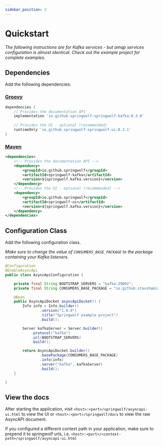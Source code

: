 ```yaml
---
sidebar_position: 2
---
```


# Quickstart

*The following instructions are for Kafka services - but amqp services configuration is almost identical. Check out the example project for complete examples.*

## Dependencies

Add the following dependencies:

### [Groovy](#tab/groovy-dependencies)
```groovy
dependencies {
    // Provides the documentation API    
    implementation 'io.github.springwolf:springwolf-kafka:0.3.0'
    
    // Provides the UI - optional (recommended)
    runtimeOnly 'io.github.springwolf:springwolf-ui:0.3.1'
}
```
### [Maven](#tab/maven-dependencies)
```xml
<dependencies>
    <!-- Provides the documentation API -->
    <dependency>
        <groupId>io.github.springwolf</groupId>
        <artifactId>springwolf-kafka</artifactId>
        <version>${springwolf.kafka.version}</version>
    </dependency>
    <!-- Provides the UI - optional (recommended) -->
    <dependency>
        <groupId>io.github.springwolf</groupId>
        <artifactId>springwolf-ui</artifactId>
        <version>${springwolf.kafka.version}</version>
    </dependency>
</dependencies>
```

## Configuration Class

Add the following configuration class.

*Make sure to change the value of `CONSUMERS_BASE_PACKAGE` to the package containing your Kafka listeners.*  

```java
@Configuration
@EnableAsyncApi
public class AsyncApiConfiguration {

    private final String BOOTSTRAP_SERVERS = "kafka:29092";
    private final String CONSUMERS_BASE_PACKAGE = "io.github.stavshamir.springwolf.example.consumers";

    @Bean
    public AsyncApiDocket asyncApiDocket() {
        Info info = Info.builder()
                .version("1.0.0")
                .title("Springwolf example project")
                .build();

        Server kafkaServer = Server.builder()
            .protocol("kafka")
            .url(BOOTSTRAP_SERVERS)
            .build();

        return AsyncApiDocket.builder()
                .basePackage(CONSUMERS_BASE_PACKAGE)
                .info(info)
                .server("kafka", kafkaServer)
                .build();
    }

}
```

## View the docs
After starting the application, visit `<host>:<port>/springwolf/asyncapi-ui.html` to view the UI or `<host>:<port>/springwolf/docs` to view the raw AsyncAPI document.

If you configured a different context path in your application, make sure to prepend it to springwolf urls, i.e. `<host>:<port>/<context-path>/springwolf/asyncapi-ui.html`


[kafka]: https://github.com/springwolf/springwolf-core/tree/master/springwolf-examples/springwolf-kafka-example
[amqp]:https://github.com/springwolf/springwolf-core/tree/master/springwolf-examples/springwolf-amqp-example
